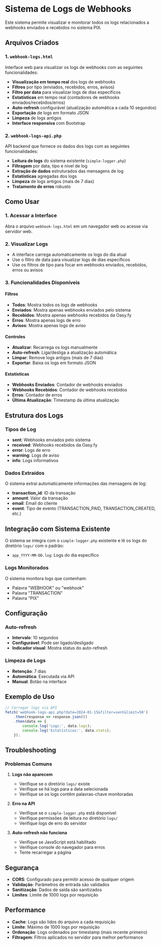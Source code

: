 # Sistema de Logs de Webhooks

Este sistema permite visualizar e monitorar todos os logs relacionados a webhooks enviados e recebidos no sistema PIX.

## Arquivos Criados

### 1. `webhook-logs.html`
Interface web para visualizar os logs de webhooks com as seguintes funcionalidades:

- **Visualização em tempo real** dos logs de webhooks
- **Filtros** por tipo (enviados, recebidos, erros, avisos)
- **Filtro por data** para visualizar logs de dias específicos
- **Estatísticas** em tempo real (contadores de webhooks enviados/recebidos/erros)
- **Auto-refresh** configurável (atualização automática a cada 10 segundos)
- **Exportação** de logs em formato JSON
- **Limpeza** de logs antigos
- **Interface responsiva** com Bootstrap

### 2. `webhook-logs-api.php`
API backend que fornece os dados dos logs com as seguintes funcionalidades:

- **Leitura de logs** do sistema existente (`simple-logger.php`)
- **Filtragem** por data, tipo e nível de log
- **Extração de dados** estruturados das mensagens de log
- **Estatísticas** agregadas dos logs
- **Limpeza** de logs antigos (mais de 7 dias)
- **Tratamento de erros** robusto

## Como Usar

### 1. Acessar a Interface
Abra o arquivo `webhook-logs.html` em um navegador web ou acesse via servidor web.

### 2. Visualizar Logs
- A interface carrega automaticamente os logs do dia atual
- Use o filtro de data para visualizar logs de dias específicos
- Use os filtros de tipo para focar em webhooks enviados, recebidos, erros ou avisos

### 3. Funcionalidades Disponíveis

#### Filtros
- **Todos**: Mostra todos os logs de webhooks
- **Enviados**: Mostra apenas webhooks enviados pelo sistema
- **Recebidos**: Mostra apenas webhooks recebidos da Oasy.fy
- **Erros**: Mostra apenas logs de erro
- **Avisos**: Mostra apenas logs de aviso

#### Controles
- **Atualizar**: Recarrega os logs manualmente
- **Auto-refresh**: Liga/desliga a atualização automática
- **Limpar**: Remove logs antigos (mais de 7 dias)
- **Exportar**: Baixa os logs em formato JSON

#### Estatísticas
- **Webhooks Enviados**: Contador de webhooks enviados
- **Webhooks Recebidos**: Contador de webhooks recebidos
- **Erros**: Contador de erros
- **Última Atualização**: Timestamp da última atualização

## Estrutura dos Logs

### Tipos de Log
- **sent**: Webhooks enviados pelo sistema
- **received**: Webhooks recebidos da Oasy.fy
- **error**: Logs de erro
- **warning**: Logs de aviso
- **info**: Logs informativos

### Dados Extraídos
O sistema extrai automaticamente informações das mensagens de log:
- **transaction_id**: ID da transação
- **amount**: Valor da transação
- **email**: Email do cliente
- **event**: Tipo de evento (TRANSACTION_PAID, TRANSACTION_CREATED, etc.)

## Integração com Sistema Existente

O sistema se integra com o `simple-logger.php` existente e lê os logs do diretório `logs/` com o padrão:
- `app_YYYY-MM-DD.log`: Logs do dia específico

### Logs Monitorados
O sistema monitora logs que contenham:
- Palavra "WEBHOOK" ou "webhook"
- Palavra "TRANSACTION"
- Palavra "PIX"

## Configuração

### Auto-refresh
- **Intervalo**: 10 segundos
- **Configurável**: Pode ser ligado/desligado
- **Indicador visual**: Mostra status do auto-refresh

### Limpeza de Logs
- **Retenção**: 7 dias
- **Automática**: Executada via API
- **Manual**: Botão na interface

## Exemplo de Uso

```javascript
// Carregar logs via API
fetch('webhook-logs-api.php?date=2024-01-15&filter=sent&limit=50')
    .then(response => response.json())
    .then(data => {
        console.log('Logs:', data.logs);
        console.log('Estatísticas:', data.stats);
    });
```

## Troubleshooting

### Problemas Comuns

1. **Logs não aparecem**
   - Verifique se o diretório `logs/` existe
   - Verifique se há logs para a data selecionada
   - Verifique se os logs contêm palavras-chave monitoradas

2. **Erro na API**
   - Verifique se o `simple-logger.php` está disponível
   - Verifique permissões de leitura no diretório `logs/`
   - Verifique logs de erro do servidor

3. **Auto-refresh não funciona**
   - Verifique se JavaScript está habilitado
   - Verifique console do navegador para erros
   - Tente recarregar a página

## Segurança

- **CORS**: Configurado para permitir acesso de qualquer origem
- **Validação**: Parâmetros de entrada são validados
- **Sanitização**: Dados de saída são sanitizados
- **Limites**: Limite de 1000 logs por requisição

## Performance

- **Cache**: Logs são lidos do arquivo a cada requisição
- **Limite**: Máximo de 1000 logs por requisição
- **Ordenação**: Logs ordenados por timestamp (mais recente primeiro)
- **Filtragem**: Filtros aplicados no servidor para melhor performance
